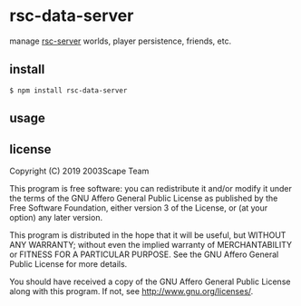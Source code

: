 # rsc-data-server
manage [rsc-server](https://github.com/2003scape/rsc-server) worlds,
player persistence, friends, etc.

## install

    $ npm install rsc-data-server

## usage

## license
Copyright (C) 2019  2003Scape Team

This program is free software: you can redistribute it and/or modify
it under the terms of the GNU Affero General Public License as
published by the Free Software Foundation, either version 3 of the
License, or (at your option) any later version.

This program is distributed in the hope that it will be useful,
but WITHOUT ANY WARRANTY; without even the implied warranty of
MERCHANTABILITY or FITNESS FOR A PARTICULAR PURPOSE.  See the
GNU Affero General Public License for more details.

You should have received a copy of the GNU Affero General Public License
along with this program.  If not, see http://www.gnu.org/licenses/.
